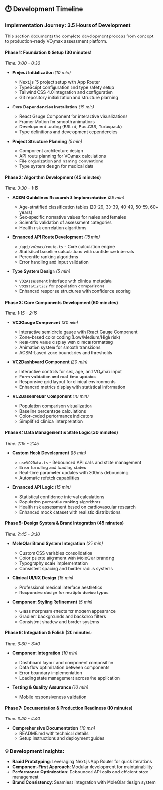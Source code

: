 ## ⏱️ Development Timeline

### Implementation Journey: 3.5 Hours of Development

This section documents the complete development process from concept to production-ready VO₂max assessment platform.

#### **Phase 1: Foundation & Setup (30 minutes)**
*Time: 0:00 - 0:30*

- **Project Initialization** *(10 min)*
  - Next.js 15 project setup with App Router
  - TypeScript configuration and type safety setup
  - Tailwind CSS 4.0 integration and configuration
  - Git repository initialization and structure planning

- **Core Dependencies Installation** *(15 min)*
  - React Gauge Component for interactive visualizations
  - Framer Motion for smooth animations
  - Development tooling (ESLint, PostCSS, Turbopack)
  - Type definitions and development dependencies

- **Project Structure Planning** *(5 min)*
  - Component architecture design
  - API route planning for VO₂max calculations
  - File organization and naming conventions
  - Type system design for medical data

#### **Phase 2: Algorithm Development (45 minutes)**
*Time: 0:30 - 1:15*

- **ACSM Guidelines Research & Implementation** *(25 min)*
  - Age-stratified classification tables (20-29, 30-39, 40-49, 50-59, 60+ years)
  - Sex-specific normative values for males and females
  - Scientific validation of assessment categories
  - Health risk correlation algorithms

- **Enhanced API Route Development** *(15 min)*
  - `/api/vo2max/route.ts` - Core calculation engine
  - Statistical baseline calculations with confidence intervals
  - Percentile ranking algorithms
  - Error handling and input validation

- **Type System Design** *(5 min)*
  - `VO2Assessment` interface with clinical metadata
  - `VO2Statistics` for population comparisons
  - Enhanced response structures with confidence scoring

#### **Phase 3: Core Components Development (60 minutes)**
*Time: 1:15 - 2:15*

- **VO2Gauge Component** *(30 min)*
  - Interactive semicircle gauge with React Gauge Component
  - Zone-based color coding (Low/Medium/High risk)
  - Real-time value display with clinical formatting
  - Animation system for smooth transitions
  - ACSM-based zone boundaries and thresholds

- **VO2Dashboard Component** *(20 min)*
  - Interactive controls for sex, age, and VO₂max input
  - Form validation and real-time updates
  - Responsive grid layout for clinical environments
  - Enhanced metrics display with statistical information

- **VO2BaselineBar Component** *(10 min)*
  - Population comparison visualization
  - Baseline percentage calculations
  - Color-coded performance indicators
  - Simplified clinical interpretation

#### **Phase 4: Data Management & State Logic (30 minutes)**
*Time: 2:15 - 2:45*

- **Custom Hook Development** *(15 min)*
  - `useVO2Data.ts` - Debounced API calls and state management
  - Error handling and loading states
  - Real-time parameter updates with 300ms debouncing
  - Automatic refetch capabilities

- **Enhanced API Logic** *(15 min)*
  - Statistical confidence interval calculations
  - Population percentile ranking algorithms
  - Health risk assessment based on cardiovascular research
  - Enhanced mock dataset with realistic distributions

#### **Phase 5: Design System & Brand Integration (45 minutes)**
*Time: 2:45 - 3:30*

- **MoleQlar Brand System Integration** *(25 min)*
  - Custom CSS variables consolidation
  - Color palette alignment with MoleQlar branding
  - Typography scale implementation
  - Consistent spacing and border radius systems

- **Clinical UI/UX Design** *(15 min)*
  - Professional medical interface aesthetics
  - Responsive design for multiple device types

- **Component Styling Refinement** *(5 min)*
  - Glass morphism effects for modern appearance
  - Gradient backgrounds and backdrop filters
  - Consistent shadow and border systems

#### **Phase 6: Integration & Polish (20 minutes)**
*Time: 3:30 - 3:50*

- **Component Integration** *(10 min)*
  - Dashboard layout and component composition
  - Data flow optimization between components
  - Error boundary implementation
  - Loading state management across the application

- **Testing & Quality Assurance** *(10 min)*
  - Mobile responsiveness validation

#### **Phase 7: Documentation & Production Readiness (10 minutes)**
*Time: 3:50 - 4:00*

- **Comprehensive Documentation** *(10 min)*
  - README.md with technical details
  - Setup instructions and deployment guides

### **💡 Development Insights:**

- **Rapid Prototyping**: Leveraging Next.js App Router for quick iterations
- **Component-First Approach**: Modular development for maintainability
- **Performance Optimization**: Debounced API calls and efficient state management
- **Brand Consistency**: Seamless integration with MoleQlar design system
